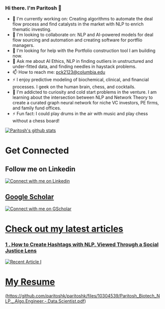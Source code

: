 

<!--

Here are some ideas to get you started:

- 🔭 I’m currently working on ...
- 🌱 I’m currently learning ...
- 👯 I’m looking to collaborate on ...
- 🤔 I’m looking for help with ...
- 💬 Ask me about ...
- 📫 How to reach me: ...
- 😄 Pronouns: ...
- ⚡ Fun fact: ...
-->

<!-- Please don't remove this: Grab your social icons from https://github.com/carlsednaoui/gitsocial -->

[1.2]: http://i.imgur.com/wWzX9uB.png (twitter icon without padding)
[1]: [Twitter](https://twitter.com/KhuyenTran16)



### Hi there. I'm Paritosh 👋

<!--
**paritoshk/paritoshk** is a ✨ _special_ ✨ repository because its `README.md` (this file) appears on your GitHub profile.

-->
- 🔭 I'm currently working on: Creating algorithms to automate the deal flow process and find catalysts in the market with NLP to enrich thematic investing.
- 👯 I'm looking to collaborate on: NLP and AI-powered models for deal flow sourcing and automation and creating software for portflio managers.
- 🤔 I'm looking for help with the Portfolio construction tool I am building now.
- 💬 Ask me about AI Ethics, NLP in finding outliers in unstructured and under-fitted data, and finding needles in haystack problems.
- 📫 How to reach me: pck2123@columbia.edu
- ⚡ I enjoy predictive modeling of biochemical, clinical, and financial processes. I geek on the human brain, chess, and cocktails.
- 🌱 I'm addicted to curiosity and cold start problems in the venture. I am learning about the intersection between NLP and Network Theory to create a curated graph neural network for niche VC investors, PE firms, and family fund offices.
- ⚡ Fun fact: I could play drums in the air with music and play chess without a chess board! 


[![Paritosh's github stats](https://github-readme-stats.vercel.app/api?username=paritoshk&count_private=true&show_icons=true&theme=radical&hide_rank=false)](https://github.com/anuraghazra/github-readme-stats)






# Get Connected

## Follow me on Linkedin
<a target="Linkedin" href="https://www.linkedin.com/in/paritoshkul/"><img src="https://brand.linkedin.com/content/dam/me/business/en-us/amp/brand-site/v2/bg/LI-Logo.svg.original.svg" title="Linkedin:Paritosh.K" alt="Connect with me on Linkedin"> 

## Google Scholar 

<a target="GScholar" href="https://scholar.google.com/citations?user=ylTi8DIAAAAJ&hl=en"><img src="https://emojipedia-us.s3.dualstack.us-west-1.amazonaws.com/thumbs/120/apple/325/graduation-cap_1f393.png" title="GScholart:Paritosh.K" alt="Connect with me on GScholar"> 

# Check out my latest articles
### 1 . How to Create Hashtags with NLP, Viewed Through a Social Justice Lens
<a target="NLP and AI Ethics" href="https://towardsdatascience.com/how-to-transform-technical-jargon-into-simple-bi-tri-grams-with-nlp-on-a-public-dataset-2081f5609c1f"><img src="https://miro.medium.com/max/700/0*EFdrhqxHSzaEaUSp" title="How to Create Hashtags with NLP, Viewed Through a Social Justice Lens" alt="Recent Article I"> 

# My Resume 
  
 (https://github.com/paritoshk/paritoshk/files/10304539/Paritosh_Biotech_NLP._.Algo.Engineer.-.Data.Scientist.pdf)


